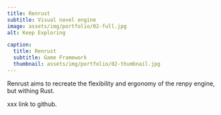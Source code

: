 ```yaml
---
title: Renrust
subtitle: Visual novel engine
image: assets/img/portfolio/02-full.jpg
alt: Keep Exploring

caption:
  title: Renrust
  subtitle: Game Framework
  thumbnail: assets/img/portfolio/02-thumbnail.jpg
---
```


Renrust aims to recreate the flexibility and ergonomy of the renpy engine, but withing Rust.

xxx link to github.